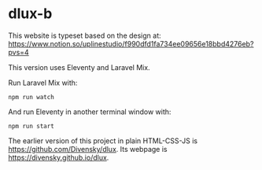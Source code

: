 # dlux-b

This website is typeset based on the design at: 
https://www.notion.so/uplinestudio/f990dfd1fa734ee09656e18bbd4276eb?pvs=4

This version uses Eleventy and Laravel Mix. 

Run Laravel Mix with:

```npm run watch```

And run Eleventy in another terminal window with: 

```npm run start```

The earlier version of this project in plain HTML-CSS-JS is https://github.com/Divensky/dlux. Its webpage is https://divensky.github.io/dlux.